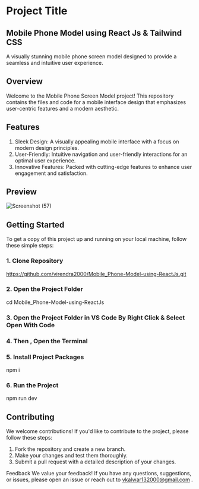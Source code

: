 # Project Title
## **Mobile Phone Model using React Js & Tailwind CSS**
A visually stunning mobile phone screen model designed to provide a seamless and intuitive user experience.

## Overview
Welcome to the Mobile Phone Screen Model project! This repository contains the files and code for a mobile interface design that emphasizes user-centric features and a modern aesthetic.

## Features
1. Sleek Design: A visually appealing mobile interface with a focus on modern design principles.
2. User-Friendly: Intuitive navigation and user-friendly interactions for an optimal user experience.
3. Innovative Features: Packed with cutting-edge features to enhance user engagement and satisfaction.

## Preview

![Screenshot (57)](https://github.com/virendra2000/Mobile_Phone-Model-using-ReactJs/assets/67411213/2b0f4cdf-4312-4c3a-a1cf-8b78950ff135)

## Getting Started
To get a copy of this project up and running on your local machine, follow these simple steps:

### 1. Clone Repository
https://github.com/virendra2000/Mobile_Phone-Model-using-ReactJs.git

### 2. Open the Project Folder
cd Mobile_Phone-Model-using-ReactJs

### 3. Open the Project Folder in VS Code By Right Click & Select Open With Code
### 4. Then , Open the Terminal

### 5. Install Project Packages
 npm i

 ### 6. Run the Project
 npm run dev

## Contributing
We welcome contributions! If you'd like to contribute to the project, please follow these steps:
1. Fork the repository and create a new branch.
2. Make your changes and test them thoroughly.
3. Submit a pull request with a detailed description of your changes.

Feedback
We value your feedback! If you have any questions, suggestions, or issues, please open an issue or reach out to vkalwar132000@gmail.com .
